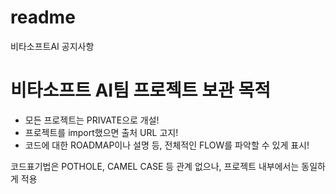 # readme
비타소프트AI 공지사항

# 비타소프트 AI팀 프로젝트 보관 목적

* 모든 프로젝트는 PRIVATE으로 개설! 
* 프로젝트를 import했으면 출처 URL 고지!
* 코드에 대한 ROADMAP이나 설명 등, 전체적인 FLOW를 파악할 수 있게 표시!

코드표기법은 POTHOLE, CAMEL CASE 등 관계 없으나, 프로젝트 내부에서는 동일하게 적용

